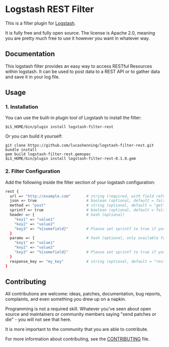 # Logstash REST Filter

This is a filter plugin for [Logstash](https://github.com/elasticsearch/logstash).

It is fully free and fully open source. The license is Apache 2.0, meaning you are pretty much free to use it however you want in whatever way.

## Documentation

This logstash filter provides an easy way to access RESTful Resources within logstash. It can be used to post data to a REST API or to gather data and save it in your log file.

## Usage
### 1. Installation
You can use the built-in plugin tool of Logstash to install the filter:
```
$LS_HOME/bin/plugin install logstash-filter-rest
```

Or you can build it yourself:
```
git clone https://github.com/lucashenning/logstash-filter-rest.git
bundle install
gem build logstash-filter-rest.gemspec
$LS_HOME/bin/plugin install logstash-filter-rest-0.1.0.gem
```

### 2. Filter Configuration
Add the following inside the filter section of your logstash configuration:

```sh
rest {
  url => "http://example.com"       # string (required, with field reference: "http://example.com?id=%{id}")
  json => true                      # boolean (optional, default = false)
  method => "post"                  # string (optional, default = "get")
  sprintf => true                   # boolean (optional, default = false, set this to true if you want to use field references in url, header or params)
  header => {                       # hash (optional)
    "key1" => "value1"
    "key2" => "value2"
    "key3" => "%{somefield}"        # Please set sprintf to true if you want to use field references
  }
  params => {                       # hash (optional, only available for method => "post")
    "key1" => "value1"
    "key2" => "value2"
    "key3" => "%{somefield}"        # Please set sprintf to true if you want to use field references
  }
  response_key => "my_key"          # string (optional, default = "rest_response")
}
```

## Contributing

All contributions are welcome: ideas, patches, documentation, bug reports, complaints, and even something you drew up on a napkin.

Programming is not a required skill. Whatever you've seen about open source and maintainers or community members  saying "send patches or die" - you will not see that here.

It is more important to the community that you are able to contribute.

For more information about contributing, see the [CONTRIBUTING](https://github.com/elasticsearch/logstash/blob/master/CONTRIBUTING.md) file.
